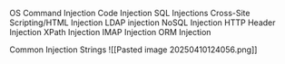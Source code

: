 OS Command Injection
Code Injection
SQL Injections
Cross-Site Scripting/HTML Injection
LDAP injection
NoSQL Injection
HTTP Header Injection
XPath Injection
IMAP Injection
ORM Injection


Common Injection Strings
![[Pasted image 20250410124056.png]]
